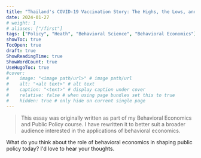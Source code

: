 ```yaml
---
title: "Thailand's COVID-19 Vaccination Story: The Highs, the Lows, and What We Can Learn"
date: 2024-01-27
# weight: 1
# aliases: ["/first"]
tags: ["Policy", "Heath", "Behavioral Science", "Behavioral Economics"]
showToc: true
TocOpen: true
draft: true
ShowReadingTime: true
ShowWordCount: true
UseHugoToc: true
#cover:
#    image: "<image path/url>" # image path/url
#    alt: "<alt text>" # alt text
#    caption: "<text>" # display caption under cover
#    relative: false # when using page bundles set this to true
#    hidden: true # only hide on current single page
---
```

> This essay was originally written as part of my Behavioral Economics and Public Policy course. I have rewritten it to better suit a broader audience interested in the applications of behavioral economics.



What do you think about the role of behavioral economics in shaping public policy today? I'd love to hear your thoughts.